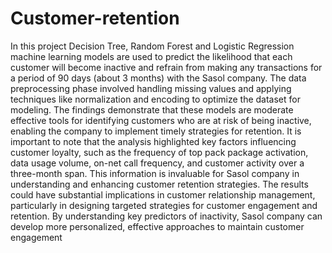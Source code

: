 # Customer-retention
In this project Decision Tree, Random Forest and Logistic Regression machine learning models are used to predict the likelihood that each customer will become inactive and refrain from making any transactions for a period of 90 days (about 3 months) with the Sasol company. 
The data preprocessing phase involved handling missing values and applying techniques like normalization and encoding to optimize the dataset for modeling. 
The findings demonstrate that these models are moderate effective tools for identifying customers who are at risk of being inactive, enabling the company to implement timely strategies for retention. It is important to note that the analysis highlighted key factors influencing customer loyalty, such as the frequency of top pack package activation, data usage volume, on-net call frequency, and customer activity over a three-month span. This information is invaluable for Sasol company in understanding and enhancing customer retention strategies. The results could have substantial implications in customer relationship management, particularly in designing targeted strategies for customer engagement and retention. By understanding key predictors of inactivity, Sasol company can develop more personalized, effective approaches to maintain customer engagement
